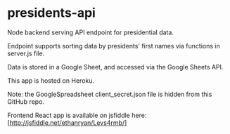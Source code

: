 # presidents-api

Node backend serving API endpoint for presidential data.

Endpoint supports sorting data by presidents' first names via functions in server.js file.

Data is stored in a Google Sheet, and accessed via the Google Sheets API.

This app is hosted on Heroku.

Note: the GoogleSpreadsheet client_secret.json file is hidden from this GitHub repo.

Frontend React app is available on jsfiddle here: [http://jsfiddle.net/ethanryan/Levs4rmb/]
